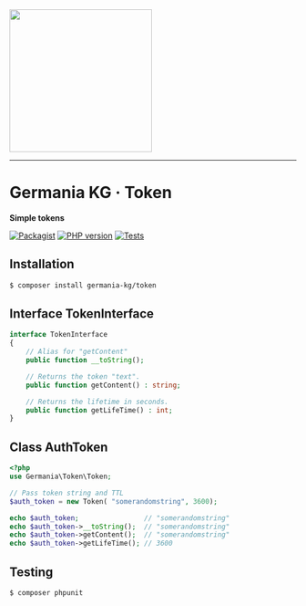 <img src="https://static.germania-kg.com/logos/ga-logo-2016-web.svgz" width="250px">

------


# Germania KG · Token

**Simple tokens**

[![Packagist](https://img.shields.io/packagist/v/germania-kg/token.svg?style=flat)](https://packagist.org/packages/germania-kg/token)
[![PHP version](https://img.shields.io/packagist/php-v/germania-kg/token.svg)](https://packagist.org/packages/germania-kg/token)
[![Tests](https://github.com/GermaniaKG/Token/actions/workflows/tests.yml/badge.svg)](https://github.com/GermaniaKG/Token/actions/workflows/tests.yml)



## Installation

```bash
$ composer install germania-kg/token
```



## Interface TokenInterface

```php
interface TokenInterface
{
    // Alias for "getContent"
    public function __toString();

    // Returns the token "text".
  	public function getContent() : string;

    // Returns the lifetime in seconds.
    public function getLifeTime() : int;
}
```



## Class AuthToken 

```php
<?php
use Germania\Token\Token;

// Pass token string and TTL
$auth_token = new Token( "somerandomstring", 3600);

echo $auth_token;                // "somerandomstring"
echo $auth_token->__toString();  // "somerandomstring"  
echo $auth_token->getContent();  // "somerandomstring"  
echo $auth_token->getLifeTime(); // 3600
```



## Testing

```bash
$ composer phpunit
```


